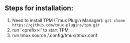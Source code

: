 ## Steps for installation:
1. Need to install TPM (Tmux Plugin Manager): ```git clone https://github.com/tmux-plugins/tpm.git```
2. run '\<prefix\>I' to start TPM
3. run tmux source /.config/tmux/tmux.conf
